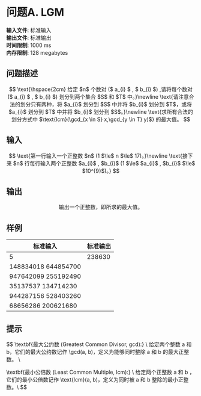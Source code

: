 # 问题A. LGM

**输入文件**: 标准输入  
**输出文件**: 标准输出  
**时间限制**: 1000 ms  
**内存限制**: 128 megabytes  

## 问题描述

$$
\text{\hspace{2cm} 给定 $n$ 个数对 ($ a_{i} $ , $ b_{i} $) ,请将每个数对 ($ a_{i} $ , $ b_{i} $) 划分到两个集合 $S$ 和 $T$ 中。}\newline
\text{请注意合法的划分只有两种，将 $a_{i}$ 划分到 $S$ 中并将 $b_{i}$ 划分到 $T$，或将 $a_{i}$ 划分到 $T$ 中并将 $b_{i}$ 划分到 $S$。}\newline
\text{求所有合法的划分方式中 $\text{lcm}(\gcd_{x \in S} x,\gcd_{y \in T} y)$} 的最大值。
$$

## 输入

$$
\text{第一行输入一个正整数 $n$ (1 $\le$ n $\le$ 17)。}\newline
\text{接下来 $n$ 行每行输入两个正整数 $a_{i}$ , $b_{i}$ (1 $\le$ $a_{i}$ , $b_{i}$ $\le$ $10^{9}$)。}
$$

## 输出

$$
\text{输出一个正整数，即所求的最大值。}
$$

## 样例

| 标准输入            | 标准输出 |
| ------------------- | -------- |
| 5                   | 238630   |
| 148834018 644854700 |          |
| 947642099 255192490 |          |
| 35137537 134714230  |          |
| 944287156 528403260 |          |
| 68656286 200621680  |          |

## 提示

$$
\textbf{最大公约数 (Greatest Common Divisor, gcd):}  \\
给定两个整数 a 和 b，它们的最大公约数记作 \gcd(a, b)，定义为能够同时整除 a 和 b 的最大正整数。  \\

\textbf{最小公倍数 (Least Common Multiple, lcm):}  \\
给定两个正整数 a 和 b ，它们的最小公倍数记作 \text{lcm}(a, b)，定义为同时被 a 和 b 整除的最小正整数。\\
$$

